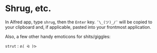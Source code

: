 Shrug, etc.
===

In Alfred app, type `shrug`, then the `Enter` key. `¯\_(ツ)_/¯` will be copied to your clipboard and, if applicable, pasted into your frontmost application.

Also, a few other handy emoticons for shits/giggles:

`strut` : `ᕕ( ᐛ )ᕗ`
